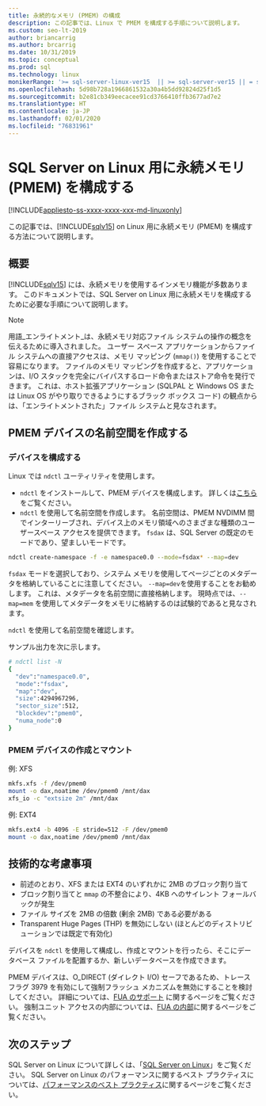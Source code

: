 ```yaml
---
title: 永続的なメモリ (PMEM) の構成
description: この記事では、Linux で PMEM を構成する手順について説明します。
ms.custom: seo-lt-2019
author: briancarrig
ms.author: brcarrig
ms.date: 10/31/2019
ms.topic: conceptual
ms.prod: sql
ms.technology: linux
monikerRange: '>= sql-server-linux-ver15  || >= sql-server-ver15 || = sqlallproducts-allversions'
ms.openlocfilehash: 5d98b728a1966861532a30a4b5dd92824d25f1d5
ms.sourcegitcommit: b2e81cb349eecacee91cd3766410ffb3677ad7e2
ms.translationtype: HT
ms.contentlocale: ja-JP
ms.lasthandoff: 02/01/2020
ms.locfileid: "76831961"
---
```

# <a name="configure-persistent-memory-pmem-for-sql-server-on-linux"></a>SQL Server on Linux 用に永続メモリ (PMEM) を構成する

[!INCLUDE[appliesto-ss-xxxx-xxxx-xxx-md-linuxonly](../includes/appliesto-ss-xxxx-xxxx-xxx-md-linuxonly.md)]

この記事では、[!INCLUDE[sqlv15](../includes/sssqlv15-md.md)] on Linux 用に永続メモリ (PMEM) を構成する方法について説明します。

## <a name="overview"></a>概要

[!INCLUDE[sqlv15](../includes/sssqlv15-md.md)] には、永続メモリを使用するインメモリ機能が多数あります。 このドキュメントでは、SQL Server on Linux 用に永続メモリを構成するために必要な手順について説明します。

> [!NOTE]
> 用語_エンライトメント_は、永続メモリ対応ファイル システムの操作の概念を伝えるために導入されました。 ユーザー スペース アプリケーションからファイル システムへの直接アクセスは、メモリ マッピング (`mmap()`) を使用することで容易になります。 ファイルのメモリ マッピングを作成すると、アプリケーションは、I/O スタックを完全にバイパスするロード命令またはストア命令を発行できます。 これは、ホスト拡張アプリケーション (SQLPAL と Windows OS または Linux OS がやり取りできるようにするブラック ボックス コード) の観点からは、「エンライトメントされた」ファイル システムと見なされます。

## <a name="create-namespaces-for-pmem-devices"></a>PMEM デバイスの名前空間を作成する

### <a name="configure-the-devices"></a>デバイスを構成する

Linux では `ndctl` ユーティリティを使用します。

- `ndctl` をインストールして、PMEM デバイスを構成します。 詳しくは[こちら](https://docs.pmem.io/getting-started-guide/installing-ndctl)をご覧ください。
- `ndctl` を使用して名前空間を作成します。 名前空間は、PMEM NVDIMM 間でインターリーブされ、デバイス上のメモリ領域へのさまざまな種類のユーザースペース アクセスを提供できます。 `fsdax` は、SQL Server の既定のモードであり、望ましいモードです。

```bash 
ndctl create-namespace -f -e namespace0.0 --mode=fsdax* --map=dev
```

`fsdax` モードを選択しており、システム メモリを使用してページごとのメタデータを格納していることに注意してください。 `--map=dev`を使用することをお勧めします。 これは、メタデータを名前空間に直接格納します。 現時点では、`--map=mem` を使用してメタデータをメモリに格納するのは試験的であると見なされます。

`ndctl` を使用して名前空間を確認します。 
  
サンプル出力を次に示します。

```bash
# ndctl list -N
{
  "dev":"namespace0.0",
  "mode":"fsdax",
  "map":"dev",
  "size":4294967296,
  "sector_size":512,
  "blockdev":"pmem0",
  "numa_node":0
}
```

### <a name="create-and-mount-pmem-device"></a>PMEM デバイスの作成とマウント

例: XFS

```bash
mkfs.xfs -f /dev/pmem0
mount -o dax,noatime /dev/pmem0 /mnt/dax
xfs_io -c "extsize 2m" /mnt/dax
```

例: EXT4

```bash
mkfs.ext4 -b 4096 -E stride=512 -F /dev/pmem0
mount -o dax,noatime /dev/pmem0 /mnt/dax
```

## <a name="technical-considerations"></a>技術的な考慮事項

- 前述のとおり、XFS または EXT4 のいずれかに 2MB のブロック割り当て
- ブロック割り当てと `mmap` の不整合により、4KB へのサイレント フォールバックが発生
- ファイル サイズを 2MB の倍数 (剰余 2MB) である必要がある
- Transparent Huge Pages (THP) を無効にしない (ほとんどのディストリビューションでは既定で有効化)

デバイスを `ndctl` を使用して構成し、作成とマウントを行ったら、そこにデータベース ファイルを配置するか、新しいデータベースを作成できます。

PMEM デバイスは、O_DIRECT (ダイレクト I/O) セーフであるため、トレース フラグ 3979 を有効にして強制フラッシュ メカニズムを無効にすることを検討してください。 詳細については、[FUA のサポート](https://support.microsoft.com/help/4131496/enable-forced-flush-mechanism-in-sql-server-2017-on-linux) に関するページをご覧ください。 強制ユニット アクセスの内部については、[FUA の内部](https://blogs.msdn.microsoft.com/bobsql/2018/12/18/sql-server-on-linux-forced-unit-access-fua-internals/)に関するページをご覧ください。

## <a name="next-steps"></a>次のステップ

SQL Server on Linux について詳しくは、「[SQL Server on Linux](sql-server-linux-overview.md)」をご覧ください。
SQL Server on Linux のパフォーマンスに関するベスト プラクティスについては、[パフォーマンスのベスト プラクティス](sql-server-linux-performance-best-practices.md)に関するページをご覧ください。
